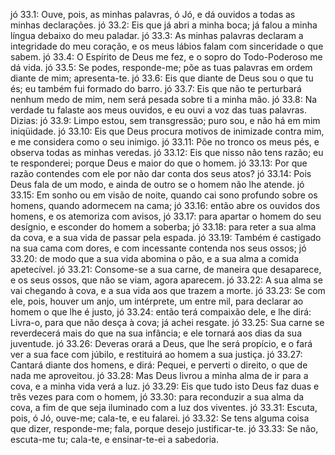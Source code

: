 jó 33.1: Ouve, pois, as minhas palavras, ó Jó, e dá ouvidos a todas as minhas declarações.
jó 33.2: Eis que já abri a minha boca; já falou a minha língua debaixo do meu paladar.
jó 33.3: As minhas palavras declaram a integridade do meu coração, e os meus lábios falam com sinceridade o que sabem.
jó 33.4: O Espírito de Deus me fez, e o sopro do Todo-Poderoso me dá vida.
jó 33.5: Se podes, responde-me; põe as tuas palavras em ordem diante de mim; apresenta-te.
jó 33.6: Eis que diante de Deus sou o que tu és; eu também fui formado do barro.
jó 33.7: Eis que não te perturbará nenhum medo de mim, nem será pesada sobre ti a minha mão.
jó 33.8: Na verdade tu falaste aos meus ouvidos, e eu ouvi a voz das tuas palavras. Dizias:
jó 33.9: Limpo estou, sem transgressão; puro sou, e não há em mim iniqüidade.
jó 33.10: Eis que Deus procura motivos de inimizade contra mim, e me considera como o seu inimigo.
jó 33.11: Põe no tronco os meus pés, e observa todas as minhas veredas.
jó 33.12: Eis que nisso não tens razão; eu te responderei; porque Deus e maior do que o homem.
jó 33.13: Por que razão contendes com ele por não dar conta dos seus atos?
jó 33.14: Pois Deus fala de um modo, e ainda de outro se o homem não lhe atende.
jó 33.15: Em sonho ou em visão de noite, quando cai sono profundo sobre os homens, quando adormecem na cama;
jó 33.16: então abre os ouvidos dos homens, e os atemoriza com avisos,
jó 33.17: para apartar o homem do seu desígnio, e esconder do homem a soberba;
jó 33.18: para reter a sua alma da cova, e a sua vida de passar pela espada.
jó 33.19: Também é castigado na sua cama com dores, e com incessante contenda nos seus ossos;
jó 33.20: de modo que a sua vida abomina o pão, e a sua alma a comida apetecível.
jó 33.21: Consome-se a sua carne, de maneira que desaparece, e os seus ossos, que não se viam, agora aparecem.
jó 33.22: A sua alma se vai chegando à cova, e a sua vida aos que trazem a morte.
jó 33.23: Se com ele, pois, houver um anjo, um intérprete, um entre mil, para declarar ao homem o que lhe é justo,
jó 33.24: então terá compaixão dele, e lhe dirá: Livra-o, para que não desça à cova; já achei resgate.
jó 33.25: Sua carne se reverdecerá mais do que na sua infância; e ele tornará aos dias da sua juventude.
jó 33.26: Deveras orará a Deus, que lhe será propício, e o fará ver a sua face com júbilo, e restituirá ao homem a sua justiça.
jó 33.27: Cantará diante dos homens, e dirá: Pequei, e perverti o direito, o que de nada me aproveitou.
jó 33.28: Mas Deus livrou a minha alma de ir para a cova, e a minha vida verá a luz.
jó 33.29: Eis que tudo isto Deus faz duas e três vezes para com o homem,
jó 33.30: para reconduzir a sua alma da cova, a fim de que seja iluminado com a luz dos viventes.
jó 33.31: Escuta, pois, ó Jó, ouve-me; cala-te, e eu falarei.
jó 33.32: Se tens alguma coisa que dizer, responde-me; fala, porque desejo justificar-te.
jó 33.33: Se não, escuta-me tu; cala-te, e ensinar-te-ei a sabedoria.
